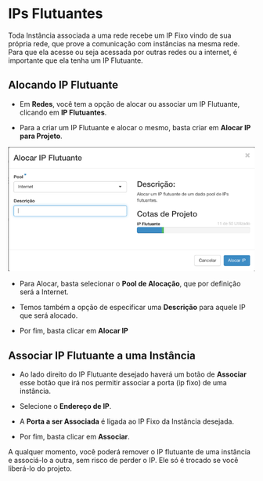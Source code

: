 # IPs Flutuantes

Toda Instância associada a uma rede recebe um IP Fixo vindo de sua própria rede, que prove a comunicação com instâncias na mesma rede. Para que ela acesse ou seja acessada por outras redes ou a internet, é importante que ela tenha um IP Flutuante. 

<!-- Para a associação de IP Flutuante, tenha certeza que você cumpriu os passos anteriores.

1. [Crie e Configure uma rede](../redes/redes.md);
2. [Crie um roteador externo](../redes/roteadores.md);
3. [Crie ou configure grupos de segurança](../redes/gruposDeSeguranca.md);
4. [Dispare uma Instância](../computacao/instancias.md);
5. Aloque um IP Flutuante;
6. [Acesso via SSH](../inicial/acesso-via-ssh.md); -->

## Alocando IP Flutuante

* Em **Redes**, você tem a opção de alocar ou associar um IP Flutuante, clicando em **IP Flutuantes**.

* Para a criar um IP Flutuante e alocar o mesmo, basta criar em **Alocar IP para Projeto**.

![Criar Rede Cloud Serpro](../../img/ip-flutuante/alocar-ip-flutuante.png)

* Para Alocar, basta selecionar o **Pool de Alocação**, que por definição será a Internet.

* Temos também a opção de especificar uma **Descrição** para aquele IP que será alocado.

* Por fim, basta clicar em **Alocar IP**

## Associar IP Flutuante a uma Instância

* Ao lado direito do IP Flutuante desejado haverá um botão de **Associar** esse botão que irá nos permitir associar a porta (ip fixo) de uma instância.

* Selecione o **Endereço de IP**.

* A **Porta a ser Associada** é ligada ao IP Fixo da Instância desejada.

* Por fim, basta clicar em **Associar**.

A qualquer momento, você poderá remover o IP flutuante de uma instância e associá-lo a outra, sem risco de perder o IP. Ele só é trocado se você liberá-lo do projeto.




